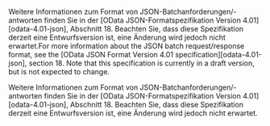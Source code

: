 <span data-ttu-id="1ca0a-p114">Weitere Informationen zum Format von JSON-Batchanforderungen/-antworten finden Sie in der [OData JSON-Formatspezifikation Version 4.01][odata-4.01-json], Abschnitt 18. Beachten Sie, dass diese Spezifikation derzeit eine Entwurfsversion ist, eine Änderung wird jedoch nicht erwartet.</span><span class="sxs-lookup"><span data-stu-id="1ca0a-p114">For more information about the JSON batch request/response format, see the [OData JSON Format Version 4.01 specification][odata-4.01-json], section 18. Note that this specification is currently in a draft version, but is not expected to change.</span></span>

Weitere Informationen zum Format von JSON-Batchanforderungen/-antworten finden Sie in der [OData JSON-Formatspezifikation Version 4.01][odata-4.01-json], Abschnitt 18. Beachten Sie, dass diese Spezifikation derzeit eine Entwurfsversion ist, eine Änderung wird jedoch nicht erwartet.

